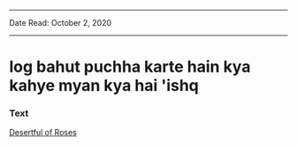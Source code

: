 ***
Date Read: October 2, 2020
***

# log bahut puchha karte hain kya kahye myan kya hai 'ishq

### Text
[Desertful of Roses](http://www.columbia.edu/itc/mealac/pritchett/00garden/14c/1417/index_1417.html)

